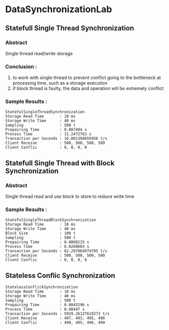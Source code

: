 # DataSynchronizationLab

## Statefull Single Thread Synchronization

### Abstract
Single thread read/write storage

### Conclusion :
1. to work with single thread to prevent conflict going to the bottleneck at processing time, such as a storage execution
2. if block thread is faulty, the data and operation will be extremely conflict

### Sample Results :

```
StatefulSingleThreadSynchronization
Storage Read Time       : 10 ms
Storage Write Time      : 40 ms
Sampling                : 500 t
Prepairing Time         : 0.007494 s
Process Time            : 31.2472763 s
Transaction per Seconds : 16.001394655956 t/s
Client Receive          : 500, 500, 500, 500
Client Conflic          : 0, 0, 0, 0
```

## Statefull Single Thread with Block Synchronization

### Abstract
Single thread read and use block to store to reduce write time

### Sample Results :

```
StatefulSingleThreadBlockSynchronization
Storage Read Time       : 10 ms
Storage Write Time      : 40 ms
Block Size              : 100 t
Sampling                : 500 t
Prepairing Time         : 0.0068125 s
Process Time            : 8.0260603 s
Transaction per Seconds : 62.297064974705 t/s
Client Receive          : 500, 500, 500, 500
Client Conflic          : 0, 0, 0, 0
```

## Stateless Conflic Synchronization

```
StatelessConflickSynchronization
Storage Read Time       : 10 ms
Storage Write Time      : 40 ms
Sampling                : 500 t
Prepairing Time         : 0.0045296 s
Process Time            : 0.08447 s
Transaction per Seconds : 5919.26127619273 t/s
Client Receive          : 497, 493, 495, 496
Client Conflic          : 490, 495, 496, 499
```